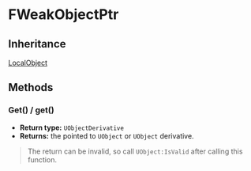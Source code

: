 # FWeakObjectPtr

## Inheritance
[LocalObject](./localobject.md)

## Methods

### Get() / get()

- **Return type:** `UObjectDerivative`
- **Returns:** the pointed to `UObject` or `UObject` derivative.
> The return can be invalid, so call `UObject:IsValid` after calling this function.